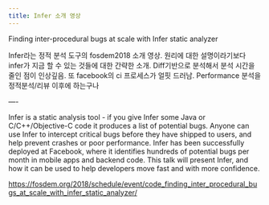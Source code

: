 ```yaml
---
title: Infer 소개 영상
---
```


Finding inter-procedural bugs at scale with Infer static analyzer

Infer라는 정적 분석 도구의 fosdem2018 소개 영상. 원리에 대한 설명이라기보다 infer가 지금 할 수 있는 것들에 대한 간략한 소개.
Diff기반으로 분석해서 분석 시간을 줄인 점이 인상깊음.
또 facebook의 ci 프로세스가 얼핏 드러남. Performance 분석을 정적분석/리뷰 이후에 하는구나

—-

Infer is a static analysis tool - if you give Infer some Java or C/C++/Objective-C code it produces a list of potential bugs. Anyone can use Infer to intercept critical bugs before they have shipped to users, and help prevent crashes or poor performance. Infer has been successfully deployed at Facebook, where it identifies hundreds of potential bugs per month in mobile apps and backend code.
This talk will present Infer, and how it can be used to help developers move fast and with more confidence.

<https://fosdem.org/2018/schedule/event/code_finding_inter_procedural_bugs_at_scale_with_infer_static_analyzer/>
